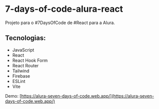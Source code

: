 # 7-days-of-code-alura-react
Projeto para o #7DaysOfCode de #React para a Alura.

## Tecnologias:
- JavaScript
- React
- React Hook Form
- React Router
- Tailwind
- Firebase
- ESLint
- Vite

Demo: [https://alura-seven-days-of-code.web.app/](https://alura-seven-days-of-code.web.app/)
